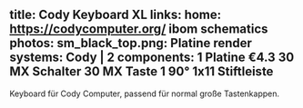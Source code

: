 title: Cody Keyboard XL
links:
    home: https://codycomputer.org/
    ibom
    schematics
photos:
    sm_black_top.png: Platine render
systems:
    Cody | 2
components:
    1 Platine €4.3
    30 MX Schalter
    30 MX Taste
    1 90° 1x11 Stiftleiste
--- 
Keyboard für Cody Computer, passend für normal große Tastenkappen.
